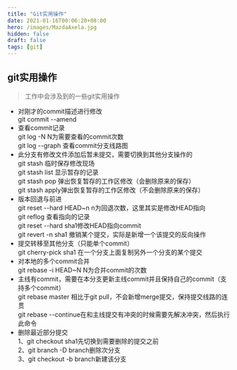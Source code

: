 ```yaml
---
title: "Git实用操作"
date: 2021-01-16T00:06:20+08:00
hero: /images/MazdaAxela.jpg
hidden: false
draft: false
tags: [git]
---
```



## git实用操作  

> 工作中会涉及到的一些git实用操作  
+ 对刚才的commit描述进行修改  
	git commit --amend  
+ 查看commit记录  
	git log -N N为需要查看的commit次数  
	git log --graph 查看commit分支线路图   
+ 此分支有修改文件添加后暂未提交，需要切换到其他分支操作的  
	git stash 临时保存修改现场  
	git stash list 显示暂存的记录  
	git stash pop 弹出恢复暂存的工作区修改（会删除原来的保存）  
	git stash apply弹出恢复暂存的工作区修改（不会删除原来的保存）  
+ 版本回退与前进  
	git reset --hard HEAD~n n为回退次数，这里其实是修改HEAD指向  
	git reflog 查看指向的记录  
	git reset --hard sha1修改HEAD指向commit  
	git revert -n sha1 撤销某个提交，实际是新增一个该提交的反向操作  
+ 提交转移至其他分支（只能单个commit）  
	git cherry-pick sha1 在一个分支上面复制另外一个分支的某个提交  
+ 对本地的多个commit合并  
	git rebase -i HEAD~N N为合并commit的次数  
+ 主线有commit，需要在本分支更新主线commit并且保持自己的commit（支持多个commit）  
	git rebase master 相比于git pull，不会新增merge提交，保持提交线路的连贯  
	git rebase --continue在和主线提交有冲突的时候需要先解决冲突，然后执行此命令  
+ 删除最近部分提交  
	1、git checkout sha1先切换到需要删除的提交之前  
	2、git branch -D branch删除次分支  
	3、git checkout -b branch新建该分支    

